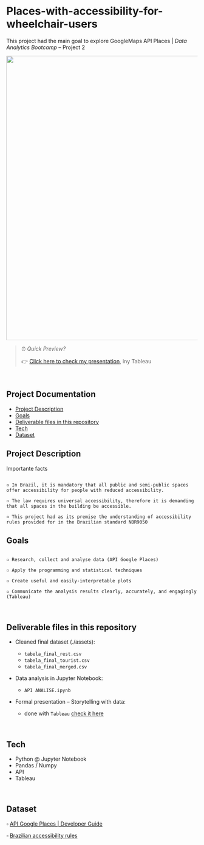 # Places-with-accessibility-for-wheelchair-users
This project had the main goal to explore GoogleMaps API Places | *Data Analytics Bootcamp* – Project 2

<img src="https://miro.medium.com/max/1400/1*BpjHHwArjwrlDFiq_i0HzA.jpeg" width="750">


> ⏰ <i>Quick Preview?</i>
>
> 👉 [Click here to check my presentation](https://public.tableau.com/views/SoPauloparaTodos_01/Painel1?:language=pt-BR&:display_count=n&:origin=viz_share_link), iny Tableau 

<br>

## Project Documentation
- [Project Description](#project-description)
- [Goals](#goals)
- [Deliverable files in this repository](#deliverables)
- [Tech](#tech)
- [Dataset](#dataset)

<a name="project-description"></a>

## Project Description

Importante facts

```

▫️ In Brazil, it is mandatory that all public and semi-public spaces offer accessibility for people with reduced accessibility.

▫️ The law requires universal accessibility, therefore it is demanding that all spaces in the building be accessible.

▫️ This project had as its premise the understanding of accessibility rules provided for in the Brazilian standard NBR9050

```

<a name="goals"></a>

## Goals

```

▫️ Research, collect and analyse data (API Google Places)

▫️ Apply the programming and statistical techniques

▫️ Create useful and easily-interpretable plots

▫️ Communicate the analysis results clearly, accurately, and engagingly (Tableau)

```

<br>

<a name="deliverables"></a>

## Deliverable files in this repository

* Cleaned final dataset (./assets):
   - `tabela_final_rest.csv`
   - `tabela_final_tourist.csv`
   - `tabela_final_merged.csv`

* Data analysis in Jupyter Notebook:
   - `API ANALISE.ipynb`
 
* Formal presentation – Storytelling with data:
   - done with `Tableau` [check it here](https://public.tableau.com/views/SoPauloparaTodos_01/Painel1?:language=pt-BR&:display_count=n&:origin=viz_share_link)

<br>

<a name="tech"></a>

## Tech

   - Python @ Jupyter Notebook
   - Pandas / Numpy
   - API
   - Tableau

<br>

<a name="dataset"></a>

## Dataset

▫️ [API Google Places | Developer Guide](https://developers.google.com/maps/documentation/places/web-service/search-text?hl=pt-br%22)

▫️ [Brazilian accessibility rules](https://www.caurn.gov.br/wp-content/uploads/2020/08/ABNT-NBR-9050-15-Acessibilidade-emenda-1_-03-08-2020.pdf)



